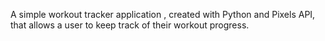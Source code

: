 A simple workout  tracker application , created with Python and Pixels API, that allows a user to keep track of their workout progress.
